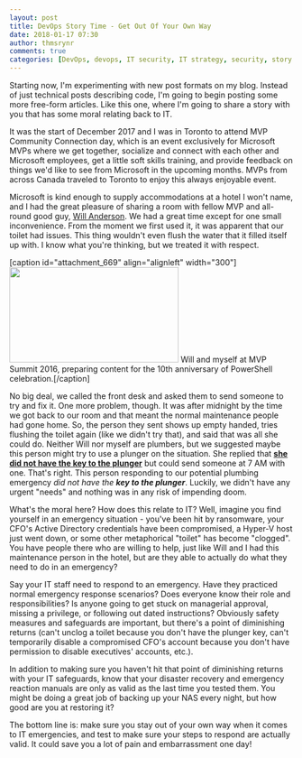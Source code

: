 ```yaml
---
layout: post
title: DevOps Story Time - Get Out Of Your Own Way
date: 2018-01-17 07:30
author: thmsrynr
comments: true
categories: [DevOps, devops, IT security, IT strategy, security, story time, story time, strategy]
---
```

Starting now, I'm experimenting with new post formats on my blog. Instead of just technical posts describing code, I'm going to begin posting some more free-form articles. Like this one, where I'm going to share a story with you that has some moral relating back to IT.

It was the start of December 2017 and I was in Toronto to attend MVP Community Connection day, which is an event exclusively for Microsoft MVPs where we get together, socialize and connect with each other and Microsoft employees, get a little soft skills training, and provide feedback on things we'd like to see from Microsoft in the upcoming months. MVPs from across Canada traveled to Toronto to enjoy this always enjoyable event.

<!--more-->

Microsoft is kind enough to supply accommodations at a hotel I won't name, and I had the great pleasure of sharing a room with fellow MVP and all-round good guy, <a href="https://twitter.com/gamerlivingwill" target="_blank" rel="noopener">Will Anderson</a>. We had a great time except for one small inconvenience. From the moment we first used it, it was apparent that our toilet had issues. This thing wouldn't even flush the water that it filled itself up with. I know what you're thinking, but we treated it with respect.

[caption id="attachment_669" align="alignleft" width="300"]<img class="wp-image-669 size-medium" src="/wp-content/uploads/2018/01/20180115_155618451_iOS-300x169.jpg" alt="" width="300" height="169" /> Will and myself at MVP Summit 2016, preparing content for the 10th anniversary of PowerShell celebration.[/caption]

No big deal, we called the front desk and asked them to send someone to try and fix it. One more problem, though. It was after midnight by the time we got back to our room and that meant the normal maintenance people had gone home. So, the person they sent shows up empty handed, tries flushing the toilet again (like we didn't try that), and said that was all she could do. Neither Will nor myself are plumbers, but we suggested maybe this person might try to use a plunger on the situation. She replied that <strong><span style="text-decoration: underline;">she did not have the key to the plunger</span></strong> but could send someone at 7 AM with one. That's right. This person responding to our potential plumbing emergency <em>did not have the <strong>key to the plunger</strong></em>. Luckily, we didn't have any urgent "needs" and nothing was in any risk of impending doom.

What's the moral here? How does this relate to IT? Well, imagine you find yourself in an emergency situation - you've been hit by ransomware, your CFO's Active Directory credentials have been compromised, a Hyper-V host just went down, or some other metaphorical "toilet" has become "clogged". You have people there who are willing to help, just like Will and I had this maintenance person in the hotel, but are they able to actually do what they need to do in an emergency?

Say your IT staff need to respond to an emergency. Have they practiced normal emergency response scenarios? Does everyone know their role and responsibilities? Is anyone going to get stuck on managerial approval, missing a privilege, or following out dated instructions? Obviously safety measures and safeguards are important, but there's a point of diminishing returns (can't unclog a toilet because you don't have the plunger key, can't temporarily disable a compromised CFO's account because you don't have permission to disable executives' accounts, etc.).

In addition to making sure you haven't hit that point of diminishing returns with your IT safeguards, know that your disaster recovery and emergency reaction manuals are only as valid as the last time you tested them. You might be doing a great job of backing up your NAS every night, but how good are you at restoring it?

The bottom line is: make sure you stay out of your own way when it comes to IT emergencies, and test to make sure your steps to respond are actually valid. It could save you a lot of pain and embarrassment one day!
